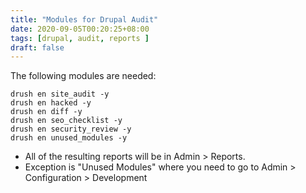 ```yaml
---
title: "Modules for Drupal Audit"
date: 2020-09-05T00:20:25+08:00
tags: [drupal, audit, reports ]
draft: false
---
```


The following modules are needed:
```
drush en site_audit -y
drush en hacked -y
drush en diff -y
drush en seo_checklist -y
drush en security_review -y
drush en unused_modules -y
```

* All of the resulting reports will be in Admin > Reports.
* Exception is "Unused Modules" where you need to go to Admin > Configuration > Development
